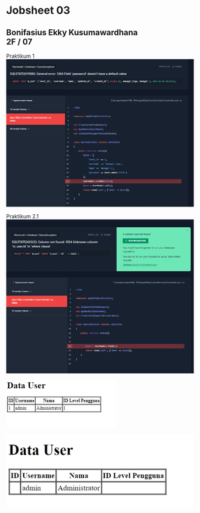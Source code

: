 <!-- # Jobsheet 03

## Bonifasius Ekky Kusumawardhana <br> 2F / 07

1. Pada Praktikum 1 - Tahap 5, apakah fungsi dari APP_KEY pada file setting .env Laravel?
Digunakan untuk mengamankan data yang sensitif, seperti sesi pengguna dana kata sandi

2. Pada Praktikum 1, bagaimana kita men-generate nilai untuk APP_KEY?
Tinggal membbuka vs code lalu ke terminal kemudian ketik 'php artisan key:generate'

3. Pada Praktikum 2.1 - Tahap 1, secara default Laravel memiliki berapa file migrasi? dan untuk apa saja file migrasi tersebut?
3 , membuat table pengguna, table reset kata sandi, dan table failed_jobs

4. Secara default, file migrasi terdapat kode $table->timestamps();, apa tujuan/output dari fungsi tersebut?
Secara otomatis menambahkan dua kolom yakni 'created_at' dan 'updated_at'

5. Pada File Migrasi, terdapat fungsi $table->id(); Tipe data apa yang dihasilkan dari fungsi tersebut?
UnsignedBigInteger (primary key )

6. Apa bedanya hasil migrasi pada table m_level, antara menggunakan $table->id(); dengan menggunakan $table->id('level_id'); ?
$table->id(); -> Otomatis akan menamai kolom dengan nama id sedangkan $table->id('level_id') akan memberikan nama kolom menjadi level_id

7. Pada migration, Fungsi ->unique() digunakan untuk apa?
Digunakan untuk menetapkan batasan Unique pada kolom tertentu seperti kolom email

8. Pada Praktikum 2.2 - Tahap 2, kenapa kolom level_id pada tabel m_user menggunakan $tabel->unsignedBigInteger('level_id'), sedangkan kolom level_id pada tabel m_level menggunakan $tabel->id('level_id') ?
Penggunaan $table->unsignedBigInteger('level_id') pada tabel m_user adalah untuk menetapkan jenis data kolom yang sesuai untuk foreign key, sementara penggunaan $table->id('level_id') pada tabel m_level adalah untuk memberikan nama khusus untuk kolom id.

9. Pada Praktikum 3 - Tahap 6, apa tujuan dari Class Hash? dan apa maksud dari kode program Hash::make('1234');?
Tujuannya untuk meningkatkan keamanan dengan menyimpan kata sandi dalam bentuk hash. Hash::make('1234') kode ini adalah cara menggunakan kelas hash untuk mengenkripsi kata sandi.

10. Pada Praktikum 4 - Tahap 3/5/7, pada query builder terdapat tanda tanya (?), apa kegunaan dari tanda tanya (?) tersebut?
Digunakan sebagai parameter placehorder.

11. Pada Praktikum 6 - Tahap 3, apa tujuan penulisan kode protected $table = ‘m_user’; dan protected $primaryKey = ‘user_id’; ?
Untuk menentukan nama table dan primary key yang sesuai dengan model tersebut.

12. Menurut kalian, lebih mudah menggunakan mana dalam melakukan operasi CRUD ke database (DB Façade / Query Builder / Eloquent ORM) ? jelaskan
Menurut saya lebih muda menggunakan DB Facade karena pada DB facade memberikan kontrol langsung atas query yang dijalankan ke database tanpa harus memikirkan struktur model atau ORM -->

# Jobsheet 03

## Bonifasius Ekky Kusumawardhana <br> 2F / 07

Praktikum 1
![alt text](image-5.png)

Praktikum 2.1
![alt text](image-6.png)

![alt text](image-7.png)

![alt text](image-8.png)
